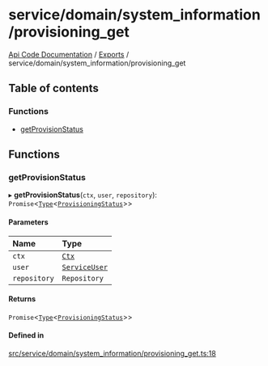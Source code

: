 # service/domain/system\_information/provisioning\_get
 
[Api Code Documentation](../README.md) / [Exports](../modules.md) / service/domain/system\_information/provisioning\_get

## Table of contents

### Functions

- [getProvisionStatus](service_domain_system_information_provisioning_get.md#getprovisionstatus)

## Functions

### getProvisionStatus

▸ **getProvisionStatus**(`ctx`, `user`, `repository`): `Promise`\<[`Type`](result.md#type)\<[`ProvisioningStatus`](../interfaces/service_domain_system_information_system_information.ProvisioningStatus.md)\>\>

#### Parameters

| Name | Type |
| :------ | :------ |
| `ctx` | [`Ctx`](../interfaces/lib_ctx.Ctx.md) |
| `user` | [`ServiceUser`](../interfaces/service_domain_organization_service_user.ServiceUser.md) |
| `repository` | `Repository` |

#### Returns

`Promise`\<[`Type`](result.md#type)\<[`ProvisioningStatus`](../interfaces/service_domain_system_information_system_information.ProvisioningStatus.md)\>\>

#### Defined in

[src/service/domain/system_information/provisioning_get.ts:18](https://github.com/openkfw/TruBudget/blob/086d599/api/src/service/domain/system_information/provisioning_get.ts#L18)
